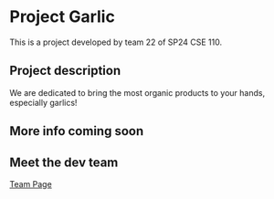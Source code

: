 # Project **Garlic**
This is a project developed by team 22 of SP24 CSE 110.
## Project description
We are dedicated to bring the most organic products to your hands, especially garlics!
## More info coming soon
## Meet the dev team
[Team Page](/admin/team.md)
